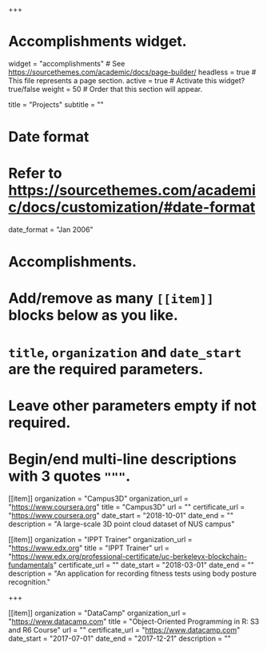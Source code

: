 +++
# Accomplishments widget.
widget = "accomplishments"  # See https://sourcethemes.com/academic/docs/page-builder/
headless = true  # This file represents a page section.
active = true  # Activate this widget? true/false
weight = 50  # Order that this section will appear.

title = "Projects"
subtitle = ""

# Date format
#   Refer to https://sourcethemes.com/academic/docs/customization/#date-format
date_format = "Jan 2006"

# Accomplishments.
#   Add/remove as many `[[item]]` blocks below as you like.
#   `title`, `organization` and `date_start` are the required parameters.
#   Leave other parameters empty if not required.
#   Begin/end multi-line descriptions with 3 quotes `"""`.

[[item]]
  organization = "Campus3D"
  organization_url = "https://www.coursera.org"
  title = "Campus3D"
  url = ""
  certificate_url = "https://www.coursera.org"
  date_start = "2018-10-01"
  date_end = ""
  description = "A large-scale 3D point cloud dataset of NUS campus"

[[item]]
  organization = "IPPT Trainer"
  organization_url = "https://www.edx.org"
  title = "IPPT Trainer"
  url = "https://www.edx.org/professional-certificate/uc-berkeleyx-blockchain-fundamentals"
  certificate_url = ""
  date_start = "2018-03-01"
  date_end = ""
  description = "An application for recording fitness tests using body posture recognition."
  


+++

[[item]]
  organization = "DataCamp"
  organization_url = "https://www.datacamp.com"
  title = "Object-Oriented Programming in R: S3 and R6 Course"
  url = ""
  certificate_url = "https://www.datacamp.com"
  date_start = "2017-07-01"
  date_end = "2017-12-21"
  description = ""
